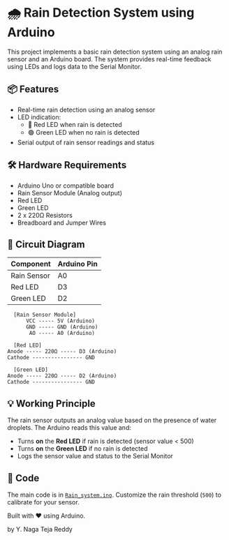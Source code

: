 
# 🌧️ Rain Detection System using Arduino

This project implements a basic rain detection system using an analog rain sensor and an Arduino board. The system provides real-time feedback using LEDs and logs data to the Serial Monitor.

## 📦 Features

- Real-time rain detection using an analog sensor
- LED indication:
  - 🔴 Red LED when rain is detected
  - 🟢 Green LED when no rain is detected
- Serial output of rain sensor readings and status

## 🛠️ Hardware Requirements

- Arduino Uno or compatible board
- Rain Sensor Module (Analog output)
- Red LED
- Green LED
- 2 x 220Ω Resistors
- Breadboard and Jumper Wires

## 🔌 Circuit Diagram

| Component     | Arduino Pin |
|---------------|-------------|
| Rain Sensor   | A0          |
| Red LED       | D3          |
| Green LED     | D2          |

      [Rain Sensor Module]
          VCC ----- 5V (Arduino)
          GND ----- GND (Arduino)
           AO ----- A0 (Arduino)

      [Red LED]
    Anode ----- 220Ω ----- D3 (Arduino)
    Cathode ---------------- GND

      [Green LED]
    Anode ----- 220Ω ----- D2 (Arduino)
    Cathode ---------------- GND


## 💡 Working Principle

The rain sensor outputs an analog value based on the presence of water droplets. The Arduino reads this value and:

- Turns **on** the **Red LED** if rain is detected (sensor value < 500)
- Turns **on** the **Green LED** if no rain is detected
- Logs the sensor value and status to the Serial Monitor

## 🧾 Code

The main code is in [`Rain_system.ino`](./Rain_system.ino). Customize the rain threshold (`500`) to calibrate for your sensor.




Built with ❤️ using Arduino.

by Y. Naga Teja Reddy
